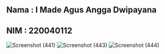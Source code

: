 ## Nama : I Made Agus Angga Dwipayana
## NIM : 220040112

![Screenshot (441)](https://github.com/user-attachments/assets/359cafdc-2cae-4280-b6a3-baebe27af24d)
![Screenshot (443)](https://github.com/user-attachments/assets/46f47d16-0c38-4551-894b-0ac17a9ad284)
![Screenshot (444)](https://github.com/user-attachments/assets/574ef889-14d5-4c8c-87c1-4d52b2572714)
